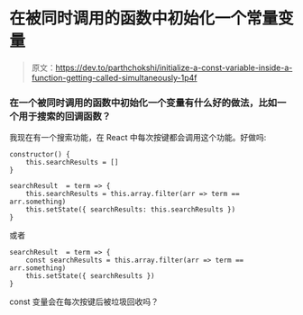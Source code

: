 # 在被同时调用的函数中初始化一个常量变量

> 原文：<https://dev.to/parthchokshi/initialize-a-const-variable-inside-a-function-getting-called-simultaneously-1p4f>

### 在一个被同时调用的函数中初始化一个变量有什么好的做法，比如一个用于搜索的回调函数？

我现在有一个搜索功能，在 React 中每次按键都会调用这个功能。好做吗:

```
constructor() {
    this.searchResults = []
}

searchResult  = term => {
    this.searchResults = this.array.filter(arr => term == arr.something)
    this.setState({ searchResults: this.searchResults })
} 
```

或者

```
searchResult  = term => {
    const searchResults = this.array.filter(arr => term == arr.something)
    this.setState({ searchResults })
} 
```

const 变量会在每次按键后被垃圾回收吗？